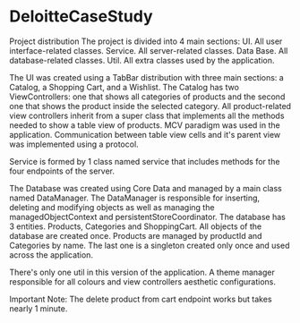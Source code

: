# DeloitteCaseStudy

Project distribution
The project is divided into 4 main sections:
  UI. All user interface-related classes.
  Service. All server-related classes.
  Data Base. All database-related classes.
  Util. All extra classes used by the application.
  
The UI was created using a TabBar distribution with three main sections: a Catalog, a Shopping Cart, and a Wishlist.
The Catalog has two ViewControllers: one that shows all categories of products and the second one that shows the product
inside the selected category.
All product-related view controllers inherit from a super class that implements all the methods needed to show a table view 
of products.
MCV paradigm was used in the application. Communication between table view cells and it's parent view was implemented
using a protocol.
  
Service is formed by 1 class named service that includes methods for the four endpoints of the server.

The Database was created using Core Data and managed by a main class named DataManager. The DataManager is responsible for 
inserting, deleting and modifying objects as well as managing the managedObjectContext and persistentStoreCoordinator. 
The database has 3 entities. Products, Categories and ShoppingCart. 
All objects of the database are created once. Products are managed by productId and Categories by name. The last one is a 
singleton created only once and used across the application.

There's only one util in this version of the application. A theme manager responsible for all colours and view controllers 
aesthetic configurations.

Important Note: The delete product from cart endpoint works but takes nearly 1 minute.
